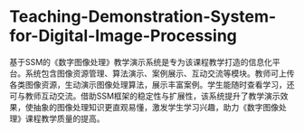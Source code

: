 # Teaching-Demonstration-System-for-Digital-Image-Processing
基于SSM的《数字图像处理》教学演示系统是专为该课程教学打造的信息化平台。系统包含图像资源管理、算法演示、案例展示、互动交流等模块。教师可上传各类图像资源，生动演示图像处理算法，展示丰富案例。学生能随时查看学习，还可与教师互动交流。借助SSM框架的稳定性与扩展性，该系统提升了教学演示效果，使抽象的图像处理知识更直观易懂，激发学生学习兴趣，助力《数字图像处理》课程教学质量的提高。
